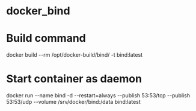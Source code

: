 # docker_bind

# Build command
docker build --rm /opt/docker-build/bind/ -t bind:latest

# Start container as daemon
docker run --name bind -d --restart=always --publish 53:53/tcp --publish 53:53/udp --volume /srv/docker/bind:/data bind:latest

